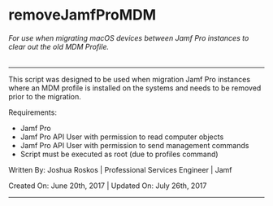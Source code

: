 # removeJamfProMDM
###### For use when migrating macOS devices between Jamf Pro instances to clear out the old MDM Profile.
___
This script was designed to be used when migration Jamf Pro instances where an MDM profile is installed on the systems and needs to be removed prior to the migration.

Requirements:
* Jamf Pro
* Jamf Pro API User with permission to read computer objects
* Jamf Pro API User with permission to send management commands
* Script must be executed as root (due to profiles command)


Written By: Joshua Roskos | Professional Services Engineer | Jamf

Created On: June 20th, 2017 | Updated On: July 26th, 2017
___
